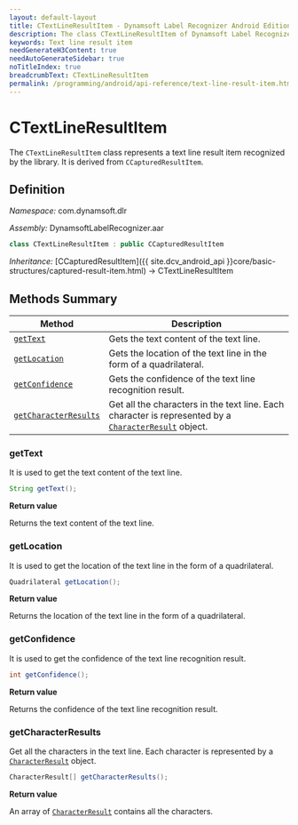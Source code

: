 ```yaml
---
layout: default-layout
title: CTextLineResultItem - Dynamsoft Label Recognizer Android Edition
description: The class CTextLineResultItem of Dynamsoft Label Recognizer represents a text line result item recognized by a document layout analysis engine.
keywords: Text line result item
needGenerateH3Content: true
needAutoGenerateSidebar: true
noTitleIndex: true
breadcrumbText: CTextLineResultItem
permalink: /programming/android/api-reference/text-line-result-item.html
---
```


# CTextLineResultItem

The `CTextLineResultItem` class represents a text line result item recognized by the library. It is derived from `CCapturedResultItem`.

## Definition

*Namespace:* com.dynamsoft.dlr

*Assembly:* DynamsoftLabelRecognizer.aar

```java
class CTextLineResultItem : public CCapturedResultItem
```

*Inheritance:* [CCapturedResultItem]({{ site.dcv_android_api }}core/basic-structures/captured-result-item.html) -> CTextLineResultItem

## Methods Summary

| Method               | Description |
|----------------------|-------------|
| [`getText`](#gettext) | Gets the text content of the text line. |
| [`getLocation`](#getlocation) | Gets the location of the text line in the form of a quadrilateral. |
| [`getConfidence`](#getconfidence) | Gets the confidence of the text line recognition result. |
| [`getCharacterResults`](#getcharacterresults) | Get all the characters in the text line. Each character is represented by a [`CharacterResult`](character-result.md) object. |

### getText

It is used to get the text content of the text line.

```java
String getText();
```

**Return value**

Returns the text content of the text line.

### getLocation

It is used to get the location of the text line in the form of a quadrilateral.

```java
Quadrilateral getLocation();
```

**Return value**

Returns the location of the text line in the form of a quadrilateral.

### getConfidence

It is used to get the confidence of the text line recognition result.

```java
int getConfidence();
```

**Return value**

Returns the confidence of the text line recognition result.

### getCharacterResults

Get all the characters in the text line. Each character is represented by a [`CharacterResult`](character-result.md) object.

```java
CharacterResult[] getCharacterResults();
```

**Return value**

An array of [`CharacterResult`](character-result.md) contains all the characters.
